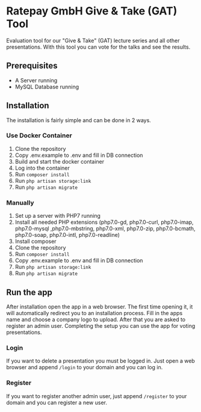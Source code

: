 # Ratepay GmbH Give & Take (GAT) Tool

Evaluation tool for our "Give & Take" (GAT) lecture series and all other presentations. With this tool you can vote for the talks and see the results. 

## Prerequisites
* A Server running
* MySQL Database running

## Installation
The installation is fairly simple and can be done in 2 ways.

### Use Docker Container
1. Clone the repository
2. Copy .env.example to .env and fill in DB connection
3. Build and start the docker container
4. Log into the container
5. Run `composer install`
6. Run `php artisan storage:link`
7. Run `php artisan migrate`

### Manually
1. Set up a server with PHP7 running
2. Install all needed PHP extensions (php7.0-gd, php7.0-curl, php7.0-imap, php7.0-mysql ,php7.0-mbstring, php7.0-xml, php7.0-zip, php7.0-bcmath, php7.0-soap, php7.0-intl, php7.0-readline)
3. Install composer
4. Clone the repository
5. Run `composer install`
6. Copy .env.example to .env and fill in DB connection
7. Run `php artisan storage:link`
8. Run `php artisan migrate`

## Run the app
After installation open the app in a web browser. The first time opening it, it will automatically redirect you to an installation process.
Fill in the apps name and choose a company logo to upload. After that you are asked to register an admin user.
Completing the setup you can use the app for voting presentations.

### Login
If you want to delete a presentation you must be logged in. Just open a web browser and append `/login` to your domain and you can log in.

### Register
If you want to register another admin user, just append `/register` to your domain and you can register a new user.
